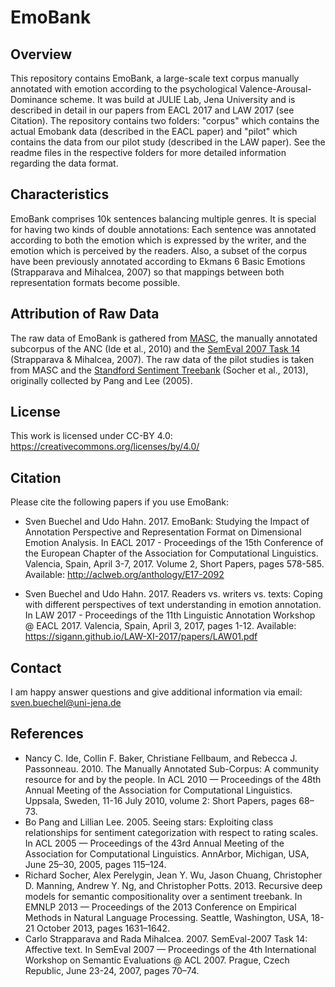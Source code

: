 # EmoBank

## Overview
This repository contains EmoBank, a large-scale text corpus manually annotated with emotion according to the psychological Valence-Arousal-Dominance scheme. It was build at JULIE Lab, Jena University and is described in detail in our papers from EACL 2017 and LAW 2017 (see Citation). The repository contains two folders: "corpus" which contains the actual Emobank data (described in the EACL paper) and "pilot" which contains the data from our pilot study (described in the LAW paper). See the readme files in the respective folders for more detailed information regarding the data format.

## Characteristics
EmoBank comprises 10k sentences balancing multiple genres. It is special for having two kinds of double annotations: Each sentence was annotated according to both the emotion which is expressed by the writer, and the emotion which is perceived by the readers. Also, a subset of the corpus have been previously annotated according to Ekmans 6 Basic Emotions (Strapparava and Mihalcea, 2007) so that mappings between both representation formats become possible.

## Attribution of Raw Data
The raw data of EmoBank is gathered from [MASC](http://www.anc.org/data/masc/), the manually annotated subcorpus of the ANC (Ide et al., 2010) and the [SemEval 2007 Task 14](http://nlp.cs.swarthmore.edu/semeval/tasks/task14/summary.shtml) (Strapparava & Mihalcea, 2007). The raw data of the pilot studies is taken from MASC and the [Standford Sentiment Treebank](https://nlp.stanford.edu/sentiment/treebank.html) (Socher et al., 2013), originally collected by Pang and Lee (2005).

## License
This work is licensed under CC-BY 4.0: https://creativecommons.org/licenses/by/4.0/

## Citation
Please cite the following papers if you use EmoBank:
* Sven Buechel and Udo Hahn. 2017. EmoBank: Studying the Impact of Annotation Perspective and Representation Format on Dimensional Emotion Analysis. In EACL 2017 - Proceedings of the 15th Conference of the European Chapter of the Association for Computational Linguistics. Valencia, Spain, April 3-7, 2017. Volume 2, Short Papers, pages 578-585. Available: http://aclweb.org/anthology/E17-2092

* Sven Buechel and Udo Hahn. 2017. Readers vs. writers vs. texts: Coping with different perspectives of text understanding in emotion annotation. In LAW 2017 - Proceedings of the 11th Linguistic Annotation Workshop @ EACL 2017. Valencia, Spain, April 3, 2017, pages 1-12. Available: https://sigann.github.io/LAW-XI-2017/papers/LAW01.pdf

## Contact
I am happy answer questions and give additional information via email: sven.buechel@uni-jena.de

## References
* Nancy C. Ide, Collin F. Baker, Christiane Fellbaum, and Rebecca J. Passonneau. 2010. The Manually Annotated Sub-Corpus: A community resource for and by the people. In ACL 2010 — Proceedings of the 48th Annual Meeting of the Association for Computational Linguistics. Uppsala, Sweden, 11-16 July 2010, volume 2: Short Papers, pages 68–73.
* Bo Pang and Lillian Lee. 2005. Seeing stars: Exploiting class relationships for sentiment categorization with respect to rating scales. In ACL 2005 — Proceedings of the 43rd Annual Meeting of the Association for Computational Linguistics. AnnArbor, Michigan, USA, June 25–30, 2005, pages 115–124.
* Richard Socher, Alex Perelygin, Jean Y. Wu, Jason Chuang, Christopher D. Manning, Andrew Y. Ng, and Christopher Potts. 2013. Recursive deep models for semantic compositionality over a sentiment treebank. In EMNLP 2013 — Proceedings of the 2013 Conference on Empirical Methods in Natural Language Processing. Seattle, Washington, USA, 18-21 October 2013, pages 1631–1642.
* Carlo Strapparava and Rada Mihalcea. 2007. SemEval-2007 Task 14: Affective text. In SemEval 2007 — Proceedings of the 4th International Workshop on Semantic Evaluations @ ACL 2007. Prague, Czech Republic, June 23-24, 2007, pages 70–74.


